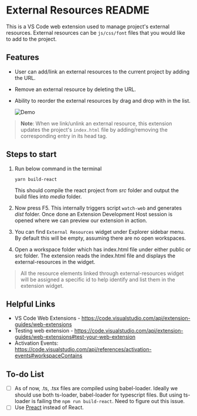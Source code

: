 # External Resources README

This is a VS Code web extension used to manage project's external resources. External resources can be `js/css/font` files that you would like to add to the project.

## Features

- User can add/link an external resources to the current project by adding the URL.
- Remove an external resource by deleting the URL.
- Ability to reorder the external resources by drag and drop with in the list.

  ![Demo](/extensions/vscode/external-resources/src/assets/external-resources.gif)

> **Note**: When we link/unlink an external resource, this extension updates the project's `index.html` file by adding/removing the corresponding entry in its head tag.

## Steps to start

1. Run below command in the terminal

   ```shell
   yarn build-react
   ```

   This should compile the react project from _src_ folder and output the build files into _media_ folder.

2. Now press F5. This internally triggers script `watch-web` and generates _dist_ folder. Once done an Extension Development Host session is opened where we can preview our extension in action.

3. You can find `External Resources` widget under Explorer sidebar menu. By default this will be empty, assuming there are no open workspaces.

4. Open a workspace folder which has index.html file under either public or src folder. The extension reads the index.html file and displays the external-resources in the widget.

> All the resource elements linked through external-resources widget will be assigned a specific id to help identify and list them in the extension widget.

## Helpful Links

- VS Code Web Extensions - https://code.visualstudio.com/api/extension-guides/web-extensions
- Testing web extension - https://code.visualstudio.com/api/extension-guides/web-extensions#test-your-web-extension
- Activation Events: https://code.visualstudio.com/api/references/activation-events#workspaceContains

## To-do List

- [ ] As of now, .ts, .tsx files are compiled using babel-loader. Ideally we should use both ts-loader, babel-loader for typescript files. But using ts-loader is failing the `npm run build-react`. Need to figure out this issue.
- [ ] Use [Preact](https://preactjs.com/) instead of React.
